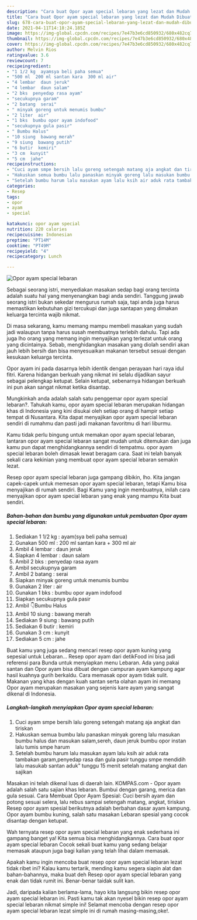 ```yaml
---
description: "Cara buat Opor ayam special lebaran yang lezat dan Mudah Dibuat"
title: "Cara buat Opor ayam special lebaran yang lezat dan Mudah Dibuat"
slug: 678-cara-buat-opor-ayam-special-lebaran-yang-lezat-dan-mudah-dibuat
date: 2021-04-11T14:18:24.185Z
image: https://img-global.cpcdn.com/recipes/7e47b3e6cd850932/680x482cq70/opor-ayam-special-lebaran-foto-resep-utama.jpg
thumbnail: https://img-global.cpcdn.com/recipes/7e47b3e6cd850932/680x482cq70/opor-ayam-special-lebaran-foto-resep-utama.jpg
cover: https://img-global.cpcdn.com/recipes/7e47b3e6cd850932/680x482cq70/opor-ayam-special-lebaran-foto-resep-utama.jpg
author: Melvin Rios
ratingvalue: 3.6
reviewcount: 7
recipeingredient:
- "1 1/2 kg  ayamsya beli paha semua"
- "500 ml  200 ml santan kara  300 ml air"
- "4 lembar  daun jeruk"
- "4 lembar  daun salam"
- "2 bks  penyedap rasa ayam"
- "secukupnya garam"
- "2 batang  serai"
- " minyak goreng untuk menumis bumbu"
- "2 liter  air"
- "1 bks  bumbu opor ayam indofood"
- "secukupnya gula pasir"
- " Bumbu Halus"
- "10 siung  bawang merah"
- "9 siung  bawang putih"
- "6 butir  kemiri"
- "3 cm  kunyit"
- "5 cm  jahe"
recipeinstructions:
- "Cuci ayam smpe bersih lalu goreng setengah matang aja angkat dan tiriskan"
- "Hakuskan semua bumbu lalu panaskan minyak goreng lalu masukan bumbu halus dan masukan salam,sereh, daun jeruk bumbu opor instan lalu tumis smpe harum"
- "Setelah bumbu harum lalu masukan ayam lalu ksih air aduk rata tambakan garam,penyedap rasa dan gula pasir tunggu smpe mendidih lalu masukab santan aduk&#34; tunggu 15 menit setelah matang angkat dan sajikan"
categories:
- Resep
tags:
- opor
- ayam
- special

katakunci: opor ayam special 
nutrition: 220 calories
recipecuisine: Indonesian
preptime: "PT14M"
cooktime: "PT49M"
recipeyield: "4"
recipecategory: Lunch

---
```



![Opor ayam special lebaran](https://img-global.cpcdn.com/recipes/7e47b3e6cd850932/680x482cq70/opor-ayam-special-lebaran-foto-resep-utama.jpg)

Sebagai seorang istri, menyediakan masakan sedap bagi orang tercinta adalah suatu hal yang menyenangkan bagi anda sendiri. Tanggung jawab seorang istri bukan sekedar mengurus rumah saja, tapi anda juga harus memastikan kebutuhan gizi tercukupi dan juga santapan yang dimakan keluarga tercinta wajib nikmat.

Di masa  sekarang, kamu memang mampu membeli masakan yang sudah jadi walaupun tanpa harus susah membuatnya terlebih dahulu. Tapi ada juga lho orang yang memang ingin menyajikan yang terlezat untuk orang yang dicintainya. Sebab, menghidangkan masakan yang diolah sendiri akan jauh lebih bersih dan bisa menyesuaikan makanan tersebut sesuai dengan kesukaan keluarga tercinta. 

Opor ayam ini pada dasarnya lebih identik dengan perayaan hari raya idul fitri. Karena hidangan berkuah yang nikmat ini selalu dijadikan sayur sebagai pelengkap ketupat. Selain ketupat, sebenarnya hidangan berkuah ini pun akan sangat nikmat ketika disantap.

Mungkinkah anda adalah salah satu penggemar opor ayam special lebaran?. Tahukah kamu, opor ayam special lebaran merupakan hidangan khas di Indonesia yang kini disukai oleh setiap orang di hampir setiap tempat di Nusantara. Kita dapat menyajikan opor ayam special lebaran sendiri di rumahmu dan pasti jadi makanan favoritmu di hari liburmu.

Kamu tidak perlu bingung untuk memakan opor ayam special lebaran, lantaran opor ayam special lebaran sangat mudah untuk ditemukan dan juga kamu pun dapat menghidangkannya sendiri di tempatmu. opor ayam special lebaran boleh dimasak lewat beragam cara. Saat ini telah banyak sekali cara kekinian yang membuat opor ayam special lebaran semakin lezat.

Resep opor ayam special lebaran juga gampang dibikin, lho. Kita jangan capek-capek untuk memesan opor ayam special lebaran, tetapi Kamu bisa menyajikan di rumah sendiri. Bagi Kamu yang ingin membuatnya, inilah cara menyajikan opor ayam special lebaran yang enak yang mampu Kita buat sendiri.

<!--inarticleads1-->

##### Bahan-bahan dan bumbu yang digunakan untuk pembuatan Opor ayam special lebaran:

1. Sediakan 1 1/2 kg : ayam(sya beli paha semua)
1. Gunakan 500 ml : 200 ml santan kara + 300 ml air
1. Ambil 4 lembar : daun jeruk
1. Siapkan 4 lembar : daun salam
1. Ambil 2 bks : penyedap rasa ayam
1. Ambil secukupnya garam
1. Ambil 2 batang : serai
1. Siapkan  minyak goreng untuk menumis bumbu
1. Gunakan 2 liter : air
1. Gunakan 1 bks : bumbu opor ayam indofood
1. Siapkan secukupnya gula pasir
1. Ambil  👇Bumbu Halus
1. Ambil 10 siung : bawang merah
1. Sediakan 9 siung : bawang putih
1. Sediakan 6 butir : kemiri
1. Gunakan 3 cm : kunyit
1. Sediakan 5 cm : jahe


Buat kamu yang juga sedang mencari resep opor ayam kuning yang sepesial untuk Lebaran… Resep opor ayam dari detikFood ini bisa jadi referensi para Bunda untuk menyiapkan menu Lebaran. Ada yang pakai santan dan Opor ayam bisa dibuat dengan campuran ayam kampung agar hasil kuahnya gurih berkaldu. Cara memasak opor ayam tidak sulit. Makanan yang khas dengan kuah santan serta olahan ayam ini memang Opor ayam merupakan masakan yang sejenis kare ayam yang sangat dikenal di Indonesia. 

<!--inarticleads2-->

##### Langkah-langkah menyiapkan Opor ayam special lebaran:

1. Cuci ayam smpe bersih lalu goreng setengah matang aja angkat dan tiriskan
1. Hakuskan semua bumbu lalu panaskan minyak goreng lalu masukan bumbu halus dan masukan salam,sereh, daun jeruk bumbu opor instan lalu tumis smpe harum
1. Setelah bumbu harum lalu masukan ayam lalu ksih air aduk rata tambakan garam,penyedap rasa dan gula pasir tunggu smpe mendidih lalu masukab santan aduk&#34; tunggu 15 menit setelah matang angkat dan sajikan


Masakan ini telah dikenal luas di daerah lain. KOMPAS.com - Opor ayam adalah salah satu sajian khas lebaran. Bumbui dengan garang, merica dan gula sesuai. Cara Membuat Opor Ayam Spesial: Cuci bersih ayam dan potong sesuai selera, lalu rebus sampai setengah matang, angkat, tiriskan Resep opor ayam spesial berikutnya adalah berbahan dasar ayam kampung. Opor ayam bumbu kuning, salah satu masakan Lebaran spesial yang cocok disantap dengan ketupat. 

Wah ternyata resep opor ayam special lebaran yang enak sederhana ini gampang banget ya! Kita semua bisa menghidangkannya. Cara buat opor ayam special lebaran Cocok sekali buat kamu yang sedang belajar memasak ataupun juga bagi kalian yang telah lihai dalam memasak.

Apakah kamu ingin mencoba buat resep opor ayam special lebaran lezat tidak ribet ini? Kalau kamu tertarik, mending kamu segera siapin alat dan bahan-bahannya, maka buat deh Resep opor ayam special lebaran yang enak dan tidak rumit ini. Benar-benar taidak sulit kan. 

Jadi, daripada kalian berlama-lama, hayo kita langsung bikin resep opor ayam special lebaran ini. Pasti kamu tak akan nyesel bikin resep opor ayam special lebaran nikmat simple ini! Selamat mencoba dengan resep opor ayam special lebaran lezat simple ini di rumah masing-masing,oke!.

